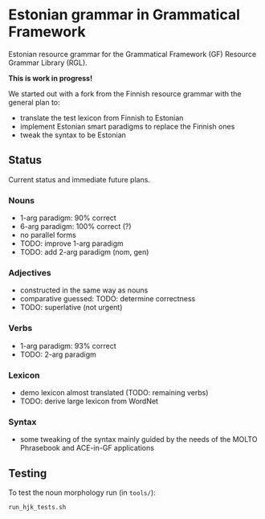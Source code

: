 Estonian grammar in Grammatical Framework
=========================================

Estonian resource grammar for the Grammatical Framework (GF) Resource Grammar Library (RGL).

__This is work in progress!__

We started out with a fork from the Finnish resource grammar with the general plan to:

  - translate the test lexicon from Finnish to Estonian
  - implement Estonian smart paradigms to replace the Finnish ones
  - tweak the syntax to be Estonian

Status
------

Current status and immediate future plans.

### Nouns

  - 1-arg paradigm: 90% correct
  - 6-arg paradigm: 100% correct (?)
  - no parallel forms
  - TODO: improve 1-arg paradigm
  - TODO: add 2-arg paradigm (nom, gen)

### Adjectives

  - constructed in the same way as nouns
  - comparative guessed: TODO: determine correctness
  - TODO: superlative (not urgent)

### Verbs

  - 1-arg paradigm: 93% correct
  - TODO: 2-arg paradigm

### Lexicon

  - demo lexicon almost translated (TODO: remaining verbs)
  - TODO: derive large lexicon from WordNet

### Syntax

  - some tweaking of the syntax mainly guided by the needs of the MOLTO Phrasebook and ACE-in-GF applications


Testing
-------

To test the noun morphology run (in `tools/`):

	run_hjk_tests.sh
